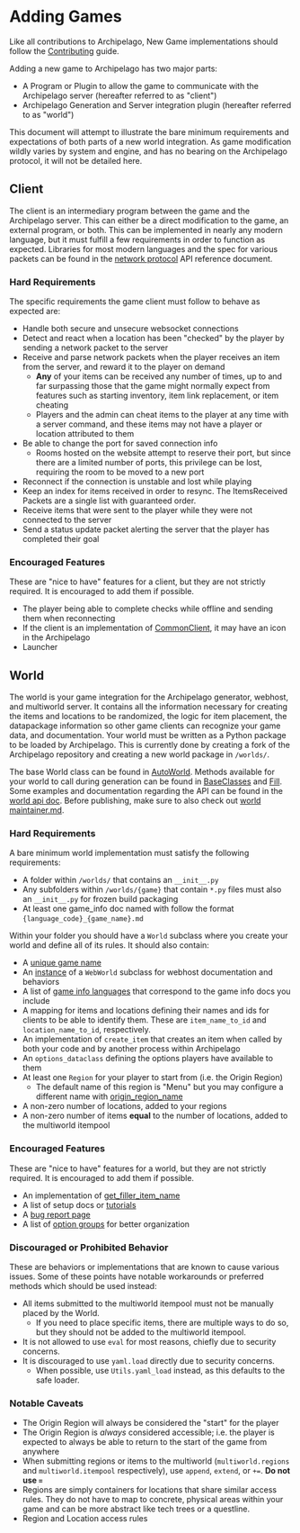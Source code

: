 # Adding Games

Like all contributions to Archipelago, New Game implementations should follow the [Contributing](/docs/contributing.md) 
guide.

Adding a new game to Archipelago has two major parts:

* A Program or Plugin to allow the game to communicate with the Archipelago server (hereafter referred to as "client")
* Archipelago Generation and Server integration plugin (hereafter referred to as "world")

This document will attempt to illustrate the bare minimum requirements and expectations of both parts of a new world
integration. As game modification wildly varies by system and engine, and has no bearing on the Archipelago protocol,
it will not be detailed here.

## Client

The client is an intermediary program between the game and the Archipelago server. This can either be a direct
modification to the game, an external program, or both. This can be implemented in nearly any modern language, but it
must fulfill a few requirements in order to function as expected. Libraries for most modern languages and the spec for 
various packets can be found in the [network protocol](/docs/network%20protocol.md) API reference document.

### Hard Requirements

The specific requirements the game client must follow to behave as expected are:

* Handle both secure and unsecure websocket connections
* Detect and react when a location has been "checked" by the player by sending a network packet to the server
* Receive and parse network packets when the player receives an item from the server, and reward it to the player on
demand
  * **Any** of your items can be received any number of times, up to and far surpassing those that the game might
normally expect from features such as starting inventory, item link replacement, or item cheating
  * Players and the admin can cheat items to the player at any time with a server command, and these items may not have
a player or location attributed to them
* Be able to change the port for saved connection info
  * Rooms hosted on the website attempt to reserve their port, but since there are a limited number of ports, this
privilege can be lost, requiring the room to be moved to a new port
* Reconnect if the connection is unstable and lost while playing
* Keep an index for items received in order to resync. The ItemsReceived Packets are a single list with guaranteed 
order.
* Receive items that were sent to the player while they were not connected to the server
* Send a status update packet alerting the server that the player has completed their goal

### Encouraged Features

These are "nice to have" features for a client, but they are not strictly required. It is encouraged to add them 
if possible.

* The player being able to complete checks while offline and sending them when reconnecting
* If the client is an implementation of [CommonClient](/CommonClient.py), it may have an icon in the Archipelago 
* Launcher

## World

The world is your game integration for the Archipelago generator, webhost, and multiworld server. It contains all the
information necessary for creating the items and locations to be randomized, the logic for item placement, the 
datapackage information so other game clients can recognize your game data, and documentation. Your world must be
written as a Python package to be loaded by Archipelago. This is currently done by creating a fork of the Archipelago
repository and creating a new world package in `/worlds/`. 

The base World class can be found in [AutoWorld](/worlds/AutoWorld.py). Methods available for your world to call during generation 
can be found in [BaseClasses](/BaseClasses.py) and [Fill](/Fill.py). Some examples and documentation regarding the API can be found 
in the [world api doc](/docs/world%20api.md). Before publishing, make sure to also check out [world maintainer.md](/docs/world%20maintainer.md).

### Hard Requirements

A bare minimum world implementation must satisfy the following requirements:

* A folder within `/worlds/` that contains an `__init__.py`
* Any subfolders within `/worlds/{game}` that contain `*.py` files must also an `__init__.py` for frozen build packaging
* At least one game_info doc named with follow the format `{language_code}_{game_name}.md`

Within your folder you should have a `World` subclass where you create your world and define all of its rules. 
It should also contain:

* A [unique game name](https://github.com/ArchipelagoMW/Archipelago/blob/main/worlds/AutoWorld.py#L260)
* An [instance](https://github.com/ArchipelagoMW/Archipelago/blob/main/worlds/AutoWorld.py#L295) of a `WebWorld` 
subclass for webhost documentation and behaviors
* A list of [game info languages](https://github.com/ArchipelagoMW/Archipelago/blob/main/worlds/AutoWorld.py#L210)
that correspond to the game info docs you include
* A mapping for items and locations defining their names and ids for clients to be able to identify them. These are 
`item_name_to_id` and `location_name_to_id`, respectively.
* An implementation of `create_item` that creates an item when called by both your code and by another process within
Archipelago
* An `options_dataclass` defining the options players have available to them
* At least one `Region` for your player to start from (i.e. the Origin Region)
  * The default name of this region is "Menu" but you may configure a different name with 
  [origin_region_name](https://github.com/ArchipelagoMW/Archipelago/blob/main/worlds/AutoWorld.py#L298-L299)
* A non-zero number of locations, added to your regions
* A non-zero number of items **equal** to the number of locations, added to the multiworld itempool

### Encouraged Features

These are "nice to have" features for a world, but they are not strictly required. It is encouraged to add them 
if possible.

* An implementation of [get_filler_item_name](https://github.com/ArchipelagoMW/Archipelago/blob/main/worlds/AutoWorld.py#L473)
* A list of setup docs or [tutorials](https://github.com/ArchipelagoMW/Archipelago/blob/main/worlds/AutoWorld.py#L213)
* A [bug report page](https://github.com/ArchipelagoMW/Archipelago/blob/main/worlds/AutoWorld.py#L220)
* A list of [option groups](https://github.com/ArchipelagoMW/Archipelago/blob/main/worlds/AutoWorld.py#L226) for better
organization

### Discouraged or Prohibited Behavior

These are behaviors or implementations that are known to cause various issues. Some of these points have notable
workarounds or preferred methods which should be used instead:

* All items submitted to the multiworld itempool must not be manually placed by the World. 
  * If you need to place specific items, there are multiple ways to do so, but they should not be added to the 
  multiworld itempool.
* It is not allowed to use `eval` for most reasons, chiefly due to security concerns. 
* It is discouraged to use `yaml.load` directly due to security concerns.
  * When possible, use `Utils.yaml_load` instead, as this defaults to the safe loader.

### Notable Caveats

* The Origin Region will always be considered the "start" for the player
* The Origin Region is *always* considered accessible; i.e. the player is expected to always be able to return to the
start of the game from anywhere
* When submitting regions or items to the multiworld (`multiworld.regions` and `multiworld.itempool` respectively), use 
`append`, `extend`, or `+=`. **Do not use `=`**
* Regions are simply containers for locations that share similar access rules. They do not have to map to 
concrete, physical areas within your game and can be more abstract like tech trees or a questline.
* Region and Location access rules 


